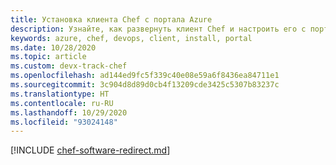 ```yaml
---
title: Установка клиента Chef с портала Azure
description: Узнайте, как развернуть клиент Chef и настроить его с портала Azure
keywords: azure, chef, devops, client, install, portal
ms.date: 10/28/2020
ms.topic: article
ms.custom: devx-track-chef
ms.openlocfilehash: ad144ed9fc5f339c40e08e59a6f8436ea84711e1
ms.sourcegitcommit: 3c904d8d89d0cb4f13209cde3425c5307b83237c
ms.translationtype: HT
ms.contentlocale: ru-RU
ms.lasthandoff: 10/29/2020
ms.locfileid: "93024148"
---
```

[!INCLUDE [chef-software-redirect.md](includes/chef-software-redirect.md)]